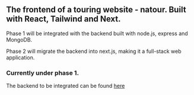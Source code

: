 ## The frontend of a touring website - natour. Built with React, Tailwind and Next.

Phase 1 will be integrated with the backend built with node.js, express and MongoDB.

Phase 2 will migrate the backend into next.js, making it a full-stack web application.

### Currently under phase 1.

The backend to be integrated can be found [here](https://github.com/llhyuan/natour-backend)
